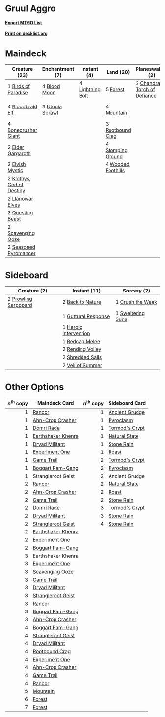 # Gruul Aggro

#### [Export MTGO List](../collection/Gruul%20Aggro/Gruul%20Aggro.txt)
#### [Print on decklist.org](http://decklist.org/?deckmain=1%09Birds%20of%20Paradise%0A4%09Blood%20Moon%0A4%09Bloodbraid%20Elf%0A4%09Bonecrusher%20Giant%0A2%09Chandra,%20Torch%20of%20Defiance%0A2%09Elder%20Gargaroth%0A2%09Elvish%20Mystic%0A5%09Forest%0A2%09Klothys,%20God%20of%20Destiny%0A4%09Lightning%20Bolt%0A2%09Llanowar%20Elves%0A4%09Mountain%0A2%09Pillage%0A2%09Questing%20Beast%0A3%09Rootbound%20Crag%0A2%09Scavenging%20Ooze%0A2%09Seasoned%20Pyromancer%0A2%09Shatterskull%20Smashing%0A4%09Stomping%20Ground%0A3%09Utopia%20Sprawl%0A4%09Wooded%20Foothills&deckside=2%09Back%20to%20Nature%0A1%09Crush%20the%20Weak%0A1%09Guttural%20Response%0A1%09Heroic%20Intervention%0A2%09Prowling%20Serpopard%0A1%09Redcap%20Melee%0A2%09Rending%20Volley%0A2%09Shredded%20Sails%0A1%09Sweltering%20Suns%0A2%09Veil%20of%20Summer)
# Maindeck

|                                           Creature (23)                                            |                                     Enchantment (7)                                      |                                      Instant (4)                                       |                                          Land (20)                                          |                                           Planeswalker (2)                                            |                                           Sorcery (4)                                            |
|----------------------------------------------------------------------------------------------------|------------------------------------------------------------------------------------------|----------------------------------------------------------------------------------------|---------------------------------------------------------------------------------------------|-------------------------------------------------------------------------------------------------------|--------------------------------------------------------------------------------------------------|
|1 [Birds of Paradise](http://gatherer.wizards.com/Pages/Card/Details.aspx?multiverseid=129906)      |4 [Blood Moon](http://gatherer.wizards.com/Pages/Card/Details.aspx?multiverseid=45386)    |4 [Lightning Bolt](http://gatherer.wizards.com/Pages/Card/Details.aspx?multiverseid=806)|5 [Forest](http://gatherer.wizards.com/Pages/Card/Details.aspx?multiverseid=439860)          |2 [Chandra, Torch of Defiance](http://gatherer.wizards.com/Pages/Card/Details.aspx?multiverseid=417683)|2 [Pillage](http://gatherer.wizards.com/Pages/Card/Details.aspx?multiverseid=14755)               |
|4 [Bloodbraid Elf](http://gatherer.wizards.com/Pages/Card/Details.aspx?multiverseid=185053)         |3 [Utopia Sprawl](http://gatherer.wizards.com/Pages/Card/Details.aspx?multiverseid=442181)|                                                                                        |4 [Mountain](http://gatherer.wizards.com/Pages/Card/Details.aspx?multiverseid=439859)        |                                                                                                       |2 [Shatterskull Smashing](http://gatherer.wizards.com/Pages/Card/Details.aspx?multiverseid=491802)|
|4 [Bonecrusher Giant](http://gatherer.wizards.com/Pages/Card/Details.aspx?multiverseid=473077)      |                                                                                          |                                                                                        |3 [Rootbound Crag](http://gatherer.wizards.com/Pages/Card/Details.aspx?multiverseid=420934)  |                                                                                                       |                                                                                                  |
|2 [Elder Gargaroth](http://gatherer.wizards.com/Pages/Card/Details.aspx?multiverseid=485502)        |                                                                                          |                                                                                        |4 [Stomping Ground](http://gatherer.wizards.com/Pages/Card/Details.aspx?multiverseid=405110) |                                                                                                       |                                                                                                  |
|2 [Elvish Mystic](http://gatherer.wizards.com/Pages/Card/Details.aspx?multiverseid=389499)          |                                                                                          |                                                                                        |4 [Wooded Foothills](http://gatherer.wizards.com/Pages/Card/Details.aspx?multiverseid=405116)|                                                                                                       |                                                                                                  |
|2 [Klothys, God of Destiny](http://gatherer.wizards.com/Pages/Card/Details.aspx?multiverseid=476471)|                                                                                          |                                                                                        |                                                                                             |                                                                                                       |                                                                                                  |
|2 [Llanowar Elves](http://gatherer.wizards.com/Pages/Card/Details.aspx?multiverseid=129626)         |                                                                                          |                                                                                        |                                                                                             |                                                                                                       |                                                                                                  |
|2 [Questing Beast](http://gatherer.wizards.com/Pages/Card/Details.aspx?multiverseid=473133)         |                                                                                          |                                                                                        |                                                                                             |                                                                                                       |                                                                                                  |
|2 [Scavenging Ooze](http://gatherer.wizards.com/Pages/Card/Details.aspx?multiverseid=420783)        |                                                                                          |                                                                                        |                                                                                             |                                                                                                       |                                                                                                  |
|2 [Seasoned Pyromancer](http://gatherer.wizards.com/Pages/Card/Details.aspx?multiverseid=464094)    |                                                                                          |                                                                                        |                                                                                             |                                                                                                       |                                                                                                  |


# Sideboard

|                                         Creature (2)                                          |                                          Instant (11)                                          |                                        Sorcery (2)                                         |
|-----------------------------------------------------------------------------------------------|------------------------------------------------------------------------------------------------|--------------------------------------------------------------------------------------------|
|2 [Prowling Serpopard](http://gatherer.wizards.com/Pages/Card/Details.aspx?multiverseid=426882)|2 [Back to Nature](http://gatherer.wizards.com/Pages/Card/Details.aspx?multiverseid=208284)     |1 [Crush the Weak](http://gatherer.wizards.com/Pages/Card/Details.aspx?multiverseid=503740) |
|                                                                                               |1 [Guttural Response](http://gatherer.wizards.com/Pages/Card/Details.aspx?multiverseid=426628)  |1 [Sweltering Suns](http://gatherer.wizards.com/Pages/Card/Details.aspx?multiverseid=426851)|
|                                                                                               |1 [Heroic Intervention](http://gatherer.wizards.com/Pages/Card/Details.aspx?multiverseid=423776)|                                                                                            |
|                                                                                               |1 [Redcap Melee](http://gatherer.wizards.com/Pages/Card/Details.aspx?multiverseid=473097)       |                                                                                            |
|                                                                                               |2 [Rending Volley](http://gatherer.wizards.com/Pages/Card/Details.aspx?multiverseid=394663)     |                                                                                            |
|                                                                                               |2 [Shredded Sails](http://gatherer.wizards.com/Pages/Card/Details.aspx?multiverseid=479656)     |                                                                                            |
|                                                                                               |2 [Veil of Summer](http://gatherer.wizards.com/Pages/Card/Details.aspx?multiverseid=466952)     |                                                                                            |


# Other Options

|*n*<sup>th</sup> copy|                                        Maindeck Card                                        |*n*<sup>th</sup> copy|                                     Sideboard Card                                      |
|--------------------:|---------------------------------------------------------------------------------------------|--------------------:|-----------------------------------------------------------------------------------------|
|                    1|[Rancor](http://gatherer.wizards.com/Pages/Card/Details.aspx?multiverseid=442175)            |                    1|[Ancient Grudge](http://gatherer.wizards.com/Pages/Card/Details.aspx?multiverseid=235600)|
|                    1|[Ahn-Crop Crasher](http://gatherer.wizards.com/Pages/Card/Details.aspx?multiverseid=426819)  |                    1|[Pyroclasm](http://gatherer.wizards.com/Pages/Card/Details.aspx?multiverseid=129801)     |
|                    1|[Domri Rade](http://gatherer.wizards.com/Pages/Card/Details.aspx?multiverseid=366367)        |                    1|[Tormod's Crypt](http://gatherer.wizards.com/Pages/Card/Details.aspx?multiverseid=389723)|
|                    1|[Earthshaker Khenra](http://gatherer.wizards.com/Pages/Card/Details.aspx?multiverseid=430779)|                    1|[Natural State](http://gatherer.wizards.com/Pages/Card/Details.aspx?multiverseid=407646) |
|                    1|[Dryad Militant](http://gatherer.wizards.com/Pages/Card/Details.aspx?multiverseid=456369)    |                    1|[Stone Rain](http://gatherer.wizards.com/Pages/Card/Details.aspx?multiverseid=822)       |
|                    1|[Experiment One](http://gatherer.wizards.com/Pages/Card/Details.aspx?multiverseid=405219)    |                    1|[Roast](http://gatherer.wizards.com/Pages/Card/Details.aspx?multiverseid=394667)         |
|                    1|[Game Trail](http://gatherer.wizards.com/Pages/Card/Details.aspx?multiverseid=410044)        |                    2|[Tormod's Crypt](http://gatherer.wizards.com/Pages/Card/Details.aspx?multiverseid=389723)|
|                    1|[Boggart Ram-Gang](http://gatherer.wizards.com/Pages/Card/Details.aspx?multiverseid=234723)  |                    2|[Pyroclasm](http://gatherer.wizards.com/Pages/Card/Details.aspx?multiverseid=129801)     |
|                    1|[Strangleroot Geist](http://gatherer.wizards.com/Pages/Card/Details.aspx?multiverseid=262671)|                    2|[Ancient Grudge](http://gatherer.wizards.com/Pages/Card/Details.aspx?multiverseid=235600)|
|                    2|[Rancor](http://gatherer.wizards.com/Pages/Card/Details.aspx?multiverseid=442175)            |                    2|[Natural State](http://gatherer.wizards.com/Pages/Card/Details.aspx?multiverseid=407646) |
|                    2|[Ahn-Crop Crasher](http://gatherer.wizards.com/Pages/Card/Details.aspx?multiverseid=426819)  |                    2|[Roast](http://gatherer.wizards.com/Pages/Card/Details.aspx?multiverseid=394667)         |
|                    2|[Game Trail](http://gatherer.wizards.com/Pages/Card/Details.aspx?multiverseid=410044)        |                    2|[Stone Rain](http://gatherer.wizards.com/Pages/Card/Details.aspx?multiverseid=822)       |
|                    2|[Domri Rade](http://gatherer.wizards.com/Pages/Card/Details.aspx?multiverseid=366367)        |                    3|[Tormod's Crypt](http://gatherer.wizards.com/Pages/Card/Details.aspx?multiverseid=389723)|
|                    2|[Dryad Militant](http://gatherer.wizards.com/Pages/Card/Details.aspx?multiverseid=456369)    |                    3|[Stone Rain](http://gatherer.wizards.com/Pages/Card/Details.aspx?multiverseid=822)       |
|                    2|[Strangleroot Geist](http://gatherer.wizards.com/Pages/Card/Details.aspx?multiverseid=262671)|                    4|[Stone Rain](http://gatherer.wizards.com/Pages/Card/Details.aspx?multiverseid=822)       |
|                    2|[Earthshaker Khenra](http://gatherer.wizards.com/Pages/Card/Details.aspx?multiverseid=430779)|                     |                                                                                         |
|                    2|[Experiment One](http://gatherer.wizards.com/Pages/Card/Details.aspx?multiverseid=405219)    |                     |                                                                                         |
|                    2|[Boggart Ram-Gang](http://gatherer.wizards.com/Pages/Card/Details.aspx?multiverseid=234723)  |                     |                                                                                         |
|                    3|[Earthshaker Khenra](http://gatherer.wizards.com/Pages/Card/Details.aspx?multiverseid=430779)|                     |                                                                                         |
|                    3|[Experiment One](http://gatherer.wizards.com/Pages/Card/Details.aspx?multiverseid=405219)    |                     |                                                                                         |
|                    3|[Scavenging Ooze](http://gatherer.wizards.com/Pages/Card/Details.aspx?multiverseid=420783)   |                     |                                                                                         |
|                    3|[Game Trail](http://gatherer.wizards.com/Pages/Card/Details.aspx?multiverseid=410044)        |                     |                                                                                         |
|                    3|[Dryad Militant](http://gatherer.wizards.com/Pages/Card/Details.aspx?multiverseid=456369)    |                     |                                                                                         |
|                    3|[Strangleroot Geist](http://gatherer.wizards.com/Pages/Card/Details.aspx?multiverseid=262671)|                     |                                                                                         |
|                    3|[Rancor](http://gatherer.wizards.com/Pages/Card/Details.aspx?multiverseid=442175)            |                     |                                                                                         |
|                    3|[Boggart Ram-Gang](http://gatherer.wizards.com/Pages/Card/Details.aspx?multiverseid=234723)  |                     |                                                                                         |
|                    3|[Ahn-Crop Crasher](http://gatherer.wizards.com/Pages/Card/Details.aspx?multiverseid=426819)  |                     |                                                                                         |
|                    4|[Boggart Ram-Gang](http://gatherer.wizards.com/Pages/Card/Details.aspx?multiverseid=234723)  |                     |                                                                                         |
|                    4|[Strangleroot Geist](http://gatherer.wizards.com/Pages/Card/Details.aspx?multiverseid=262671)|                     |                                                                                         |
|                    4|[Dryad Militant](http://gatherer.wizards.com/Pages/Card/Details.aspx?multiverseid=456369)    |                     |                                                                                         |
|                    4|[Rootbound Crag](http://gatherer.wizards.com/Pages/Card/Details.aspx?multiverseid=420934)    |                     |                                                                                         |
|                    4|[Experiment One](http://gatherer.wizards.com/Pages/Card/Details.aspx?multiverseid=405219)    |                     |                                                                                         |
|                    4|[Ahn-Crop Crasher](http://gatherer.wizards.com/Pages/Card/Details.aspx?multiverseid=426819)  |                     |                                                                                         |
|                    4|[Game Trail](http://gatherer.wizards.com/Pages/Card/Details.aspx?multiverseid=410044)        |                     |                                                                                         |
|                    4|[Rancor](http://gatherer.wizards.com/Pages/Card/Details.aspx?multiverseid=442175)            |                     |                                                                                         |
|                    5|[Mountain](http://gatherer.wizards.com/Pages/Card/Details.aspx?multiverseid=439859)          |                     |                                                                                         |
|                    6|[Forest](http://gatherer.wizards.com/Pages/Card/Details.aspx?multiverseid=439860)            |                     |                                                                                         |
|                    7|[Forest](http://gatherer.wizards.com/Pages/Card/Details.aspx?multiverseid=439860)            |                     |                                                                                         |

